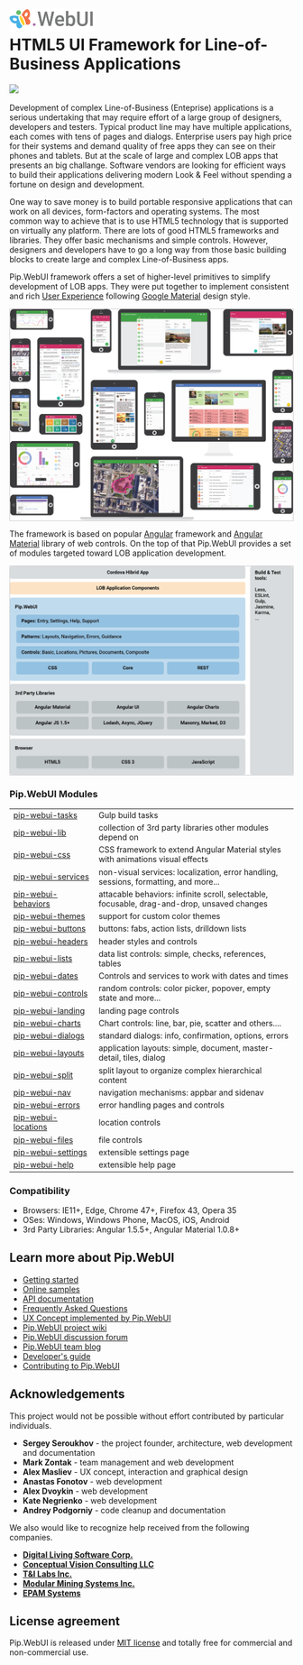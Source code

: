 # <img src="https://github.com/pip-webui/pip-webui/raw/master/doc/Logo.png" alt="Pip.WebUI Logo" style="max-width:30%"> <br/> HTML5 UI Framework for Line-of-Business Applications 

![](https://img.shields.io/badge/license-MIT-blue.svg)

Development of complex Line-of-Business (Enteprise) applications is a serious undertaking that may require effort 
of a large group of designers, developers and testers. Typical product line may have multiple applications, 
each comes with tens of pages and dialogs. Enterprise users pay high price for their systems and demand quality 
of free apps they can see on their phones and tablets. But at the scale of large and complex LOB apps
that presents an big challange. Software vendors are looking for efficient ways to build
their applications delivering modern Look & Feel without spending a fortune on design and development. 

One way to save money is to build portable responsive applications that can work on all devices, form-factors and 
operating systems. The most common way to achieve that is to use HTML5 technology that is supported on virtually
any platform. There are lots of good HTML5 frameworks and libraries. They offer basic mechanisms and simple controls.
However, designers and developers have to go a long way from those basic building blocks to create
large and complex Line-of-Business apps.

Pip.WebUI framework offers a set of higher-level primitives to simplify development of LOB apps.
They were put together to implement consistent and rich [User Experience](https://github.com/pip-webui/pip-webui-ux)
following [Google Material](https://material.google.com) design style.

<div style="border: 1px solid #ccc">
  <img src="https://github.com/pip-webui/pip-webui/raw/master/doc/WebUI-0.png" alt="Pip.WebUI Overview" style="display:block;">
</div>

The framework is based on popular [Angular](https://angularjs.org) framework 
and [Angular Material](https://material.angularjs.org/latest) library of web controls. On the top of that
Pip.WebUI provides a set of modules targeted toward LOB application development.

<div style="border: 1px solid #ccc">
  <img src="https://github.com/pip-webui/pip-webui/raw/master/doc/WebUI-1.png" alt="Pip.WebUI Structure" style="display:block;">
</div>

### Pip.WebUI Modules
<table>
<tr><td width="30%"> <a href="https://github.com/pip-webui/pip-webui-tasks">pip-webui-tasks</a> </td><td width="70%"> Gulp build tasks </td></tr>
<tr><td> <a href="https://github.com/pip-webui/pip-webui-lib">pip-webui-lib</a> </td><td> collection of 3rd party libraries other modules depend on </td></tr>
<tr><td> <a href="https://github.com/pip-webui/pip-webui-css">pip-webui-css</a> </td><td> CSS framework to extend Angular Material styles with animations visual effects </td></tr>
<tr><td> <a href="https://github.com/pip-webui/pip-webui-services">pip-webui-services</a> </td><td> non-visual services: localization, error handling, sessions, formatting, and more... </td></tr>
<tr><td> <a href="https://github.com/pip-webui/pip-webui-behaviors">pip-webui-behaviors</a> </td><td> attacable behaviors: infinite scroll, selectable, focusable, drag-and-drop, unsaved changes </td></tr>
<tr><td> <a href="https://github.com/pip-webui/pip-webui-themes">pip-webui-themes</a> </td><td>support for custom color themes </td></tr>
<tr><td> <a href="https://github.com/pip-webui/pip-webui-buttons">pip-webui-buttons</a> </td><td> buttons: fabs, action lists, drilldown lists </td></tr>
<tr><td> <a href="https://github.com/pip-webui/pip-webui-headers">pip-webui-headers</a> </td><td> header styles and controls </td></tr>
<tr><td> <a href="https://github.com/pip-webui/pip-webui-lists">pip-webui-lists</a> </td><td> data list controls: simple, checks, references, tables </td></tr>
<tr><td> <a href="https://github.com/pip-webui/pip-webui-dates">pip-webui-dates</a> </td><td>Controls and services to work with dates and times </td></tr>
<tr><td> <a href="https://github.com/pip-webui/pip-webui-controls">pip-webui-controls</a> </td><td> random controls: color picker, popover, empty state and more... </td></tr>
<tr><td> <a href="https://github.com/pip-webui/pip-webui-landing">pip-webui-landing</a> </td><td> landing page controls </td></tr>
<tr><td> <a href="https://github.com/pip-webui/pip-webui-charts">pip-webui-charts</a> </td><td>Chart controls: line, bar, pie, scatter and others.... </td></tr>
<tr><td> <a href="https://github.com/pip-webui/pip-webui-dialogs">pip-webui-dialogs</a> </td><td> standard dialogs: info, confirmation, options, errors </td></tr>
<tr><td> <a href="https://github.com/pip-webui/pip-webui-layouts">pip-webui-layouts</a> </td><td> application layouts: simple, document, master-detail, tiles, dialog </td></tr>
<tr><td> <a href="https://github.com/pip-webui/pip-webui-split">pip-webui-split</a> </td><td> split layout to organize complex hierarchical content </td></tr>
<tr><td> <a href="https://github.com/pip-webui/pip-webui-nav">pip-webui-nav</a> </td><td> navigation mechanisms: appbar and sidenav </td></tr>
<tr><td> <a href="https://github.com/pip-webui/pip-webui-errors">pip-webui-errors</a> </td><td> error handling pages and controls </td></tr>
<tr><td> <a href="https://github.com/pip-webui/pip-webui-locations">pip-webui-locations</a> </td><td> location controls </td></tr>
<tr><td> <a href="https://github.com/pip-webui/pip-webui-files">pip-webui-files</a> </td><td> file controls </td></tr>
<tr><td> <a href="https://github.com/pip-webui/pip-webui-settings">pip-webui-settings</a> </td><td> extensible settings page </td></tr>
<tr><td> <a href="https://github.com/pip-webui/pip-webui-help">pip-webui-help</a> </td><td> extensible help page </td></tr>
</table>

### Compatibility
 * Browsers: IE11+, Edge, Chrome 47+, Firefox 43, Opera 35
 * OSes: Windows, Windows Phone, MacOS, iOS, Android
 * 3rd Party Libraries: Angular 1.5.5+, Angular Material 1.0.8+

## Learn more about Pip.WebUI

- [Getting started](https://github.com/pip-webui/pip-webui-sample)
- [Online samples](http://webui.pipdevs.com)
- [API documentation](http://webui-api.pipdevs.com)
- [Frequently Asked Questions](https://github.com/pip-webui/pip-webui/wiki/Frequently-Asked-Questions)
- [UX Concept implemented by Pip.WebUI](https://github.com/pip-webui/pip-webui-ux)
- [Pip.WebUI project wiki](https://github.com/pip-webui/pip-webui/wiki)
- [Pip.WebUI discussion forum](https://groups.google.com/forum/#!forum/pip-webui)
- [Pip.WebUI team blog](https://pip-webui.blogspot.com/)
- [Developer's guide](https://github.com/pip-webui/pip-webui/blob/master/doc/DevelopersGuide.md)
- [Contributing to Pip.WebUI](https://github.com/pip-webui/pip-webui/blob/master/doc/ContributorsGuide.md)

## Acknowledgements

This project would not be possible without effort contributed by particular individuals.

- **Sergey Seroukhov** - the project founder, architecture, web development and documentation
- **Mark Zontak** - team management and web development
- **Alex Masliev** - UX concept, interaction and graphical design
- **Anastas Fonotov** - web development
- **Alex Dvoykin** - web development
- **Kate Negrienko** - web development
- **Andrey Podgorniy** - code cleanup and documentation

We also would like to recognize help received from the following companies.

- [**Digital Living Software Corp.**]()
- [**Conceptual Vision Consulting LLC**](http://www.conceptualvisionconsulting.com)
- [**T&I Labs Inc.**](http://www.tilabs.com)
- [**Modular Mining Systems Inc.**](http://www.mmsi.com)
- [**EPAM Systems**](http://www.epam.com)

## License agreement

Pip.WebUI is released under [MIT license](License) and totally free for commercial and non-commercial use.
